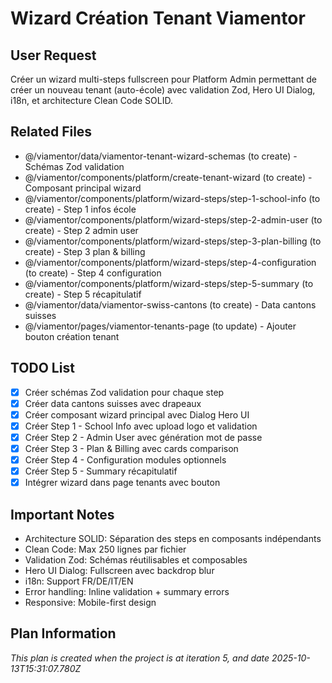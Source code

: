 # Wizard Création Tenant Viamentor

## User Request
Créer un wizard multi-steps fullscreen pour Platform Admin permettant de créer un nouveau tenant (auto-école) avec validation Zod, Hero UI Dialog, i18n, et architecture Clean Code SOLID.

## Related Files
- @/viamentor/data/viamentor-tenant-wizard-schemas (to create) - Schémas Zod validation
- @/viamentor/components/platform/create-tenant-wizard (to create) - Composant principal wizard
- @/viamentor/components/platform/wizard-steps/step-1-school-info (to create) - Step 1 infos école
- @/viamentor/components/platform/wizard-steps/step-2-admin-user (to create) - Step 2 admin user
- @/viamentor/components/platform/wizard-steps/step-3-plan-billing (to create) - Step 3 plan & billing
- @/viamentor/components/platform/wizard-steps/step-4-configuration (to create) - Step 4 configuration
- @/viamentor/components/platform/wizard-steps/step-5-summary (to create) - Step 5 récapitulatif
- @/viamentor/data/viamentor-swiss-cantons (to create) - Data cantons suisses
- @/viamentor/pages/viamentor-tenants-page (to update) - Ajouter bouton création tenant

## TODO List
- [x] Créer schémas Zod validation pour chaque step
- [x] Créer data cantons suisses avec drapeaux
- [x] Créer composant wizard principal avec Dialog Hero UI
- [x] Créer Step 1 - School Info avec upload logo et validation
- [x] Créer Step 2 - Admin User avec génération mot de passe
- [x] Créer Step 3 - Plan & Billing avec cards comparison
- [x] Créer Step 4 - Configuration modules optionnels
- [x] Créer Step 5 - Summary récapitulatif
- [x] Intégrer wizard dans page tenants avec bouton

## Important Notes
- Architecture SOLID: Séparation des steps en composants indépendants
- Clean Code: Max 250 lignes par fichier
- Validation Zod: Schémas réutilisables et composables
- Hero UI Dialog: Fullscreen avec backdrop blur
- i18n: Support FR/DE/IT/EN
- Error handling: Inline validation + summary errors
- Responsive: Mobile-first design

  
## Plan Information
*This plan is created when the project is at iteration 5, and date 2025-10-13T15:31:07.780Z*
